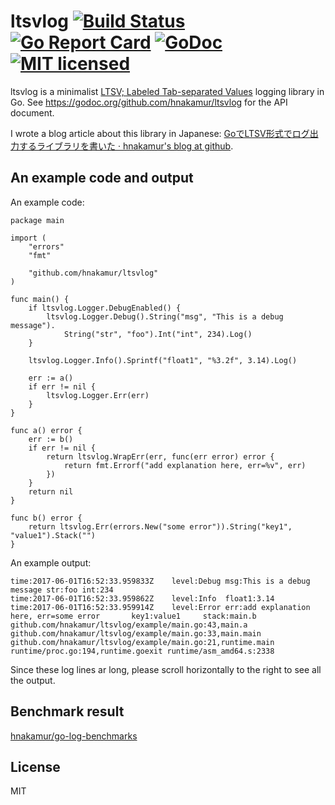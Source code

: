 ltsvlog [![Build Status](https://travis-ci.org/hnakamur/ltsvlog.png)](https://travis-ci.org/hnakamur/ltsvlog) [![Go Report Card](https://goreportcard.com/badge/github.com/hnakamur/ltsvlog)](https://goreportcard.com/report/github.com/hnakamur/ltsvlog) [![GoDoc](https://godoc.org/github.com/hnakamur/ltsvlog?status.svg)](https://godoc.org/github.com/hnakamur/ltsvlog) [![MIT licensed](https://img.shields.io/badge/license-MIT-blue.svg)](https://raw.githubusercontent.com/hyperium/hyper/master/LICENSE)
=======

ltsvlog is a minimalist [LTSV; Labeled Tab-separated Values](http://ltsv.org/) logging library in Go.
See https://godoc.org/github.com/hnakamur/ltsvlog for the API document.

I wrote a blog article about this library in Japanese: [GoでLTSV形式でログ出力するライブラリを書いた · hnakamur's blog at github](http://hnakamur.github.io/blog/2016/06/13/wrote_go_ltsvlog_library/).

## An example code and output

An example code:

```
package main

import (
	"errors"
	"fmt"

	"github.com/hnakamur/ltsvlog"
)

func main() {
	if ltsvlog.Logger.DebugEnabled() {
		ltsvlog.Logger.Debug().String("msg", "This is a debug message").
			String("str", "foo").Int("int", 234).Log()
	}

	ltsvlog.Logger.Info().Sprintf("float1", "%3.2f", 3.14).Log()

	err := a()
	if err != nil {
		ltsvlog.Logger.Err(err)
	}
}

func a() error {
	err := b()
	if err != nil {
		return ltsvlog.WrapErr(err, func(err error) error {
			return fmt.Errorf("add explanation here, err=%v", err)
		})
	}
	return nil
}

func b() error {
	return ltsvlog.Err(errors.New("some error")).String("key1", "value1").Stack("")
}
```

An example output:

```
time:2017-06-01T16:52:33.959833Z	level:Debug	msg:This is a debug message	str:foo	int:234
time:2017-06-01T16:52:33.959862Z	level:Info	float1:3.14
time:2017-06-01T16:52:33.959914Z	level:Error	err:add explanation here, err=some error       key1:value1     stack:main.b github.com/hnakamur/ltsvlog/example/main.go:43,main.a github.com/hnakamur/ltsvlog/example/main.go:33,main.main github.com/hnakamur/ltsvlog/example/main.go:21,runtime.main runtime/proc.go:194,runtime.goexit runtime/asm_amd64.s:2338
```

Since these log lines ar long, please scroll horizontally to the right to see all the output.

## Benchmark result
[hnakamur/go-log-benchmarks](https://github.com/hnakamur/go-log-benchmarks)

## License
MIT
